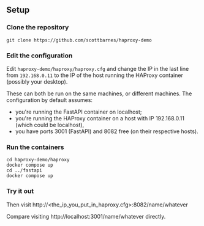 ## Setup
### Clone the repository
```
git clone https://github.com/scottbarnes/haproxy-demo
```
### Edit the configuration
Edit `haproxy-demo/haproxy/haproxy.cfg` and change the IP in the last line from `192.168.0.11` to
the IP of the host running the HAProxy container (possibly your desktop).

These can both be run on the same machines, or different machines. The configuration by default
assumes:
- you're running the FastAPI container on localhost;
- you're running the HAProxy container on a host with IP 192.168.0.11 (which could be localhost),
- you have ports 3001 (FastAPI) and 8082 free (on their respective hosts).

### Run the containers
```
cd haproxy-demo/haproxy
docker compose up
cd ../fastapi
docker compose up
```

### Try it out
Then visit http://<the_ip_you_put_in_haproxy.cfg>:8082/name/whatever

Compare visiting http://localhost:3001/name/whatever directly.
